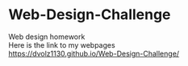 # Web-Design-Challenge
Web design homework<br/>
Here is the link to my webpages<br/>
https://dvolz1130.github.io/Web-Design-Challenge/
